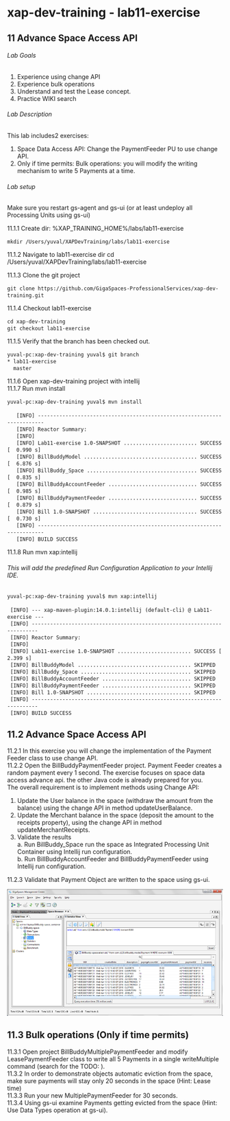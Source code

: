# xap-dev-training - lab11-exercise

## 11	Advance Space Access API

###### Lab Goals
1. Experience using change API
2. Experience bulk operations
3. Understand and test the Lease concept. 
4. Practice WIKI search 

###### Lab Description
This lab includes2 exercises:
1. 	Space Data Access API: Change the PaymentFeeder PU to use change API.
2. 	Only if time permits: Bulk operations: you will modify the writing mechanism to write 5 Payments at a time. 

###### Lab setup
Make sure you restart gs-agent and gs-ui (or at least undeploy all Processing Units using gs-ui)

11.1.1 Create dir: %XAP_TRAINING_HOME%/labs/lab11-exercise

    mkdir /Users/yuval/XAPDevTraining/labs/lab11-exercise

11.1.2 Navigate to lab11-exercise dir
    cd /Users/yuval/XAPDevTraining/labs/lab11-exercise

11.1.3 Clone the git project

    git clone https://github.com/GigaSpaces-ProfessionalServices/xap-dev-training.git

11.1.4 Checkout lab11-exercise

    cd xap-dev-training
    git checkout lab11-exercise
    
11.1.5 Verify that the branch has been checked out.

    yuval-pc:xap-dev-training yuval$ git branch
    * lab11-exercise
      master
               
11.1.6 Open xap-dev-training project with intellij <br />
11.1.7 Run mvn install

    yuval-pc:xap-dev-training yuval$ mvn install
    
       [INFO] ------------------------------------------------------------------------
       [INFO] Reactor Summary:
       [INFO] 
       [INFO] Lab11-exercise 1.0-SNAPSHOT ........................ SUCCESS [  0.990 s]
       [INFO] BillBuddyModel ..................................... SUCCESS [  6.876 s]
       [INFO] BillBuddy_Space .................................... SUCCESS [  0.835 s]
       [INFO] BillBuddyAccountFeeder ............................. SUCCESS [  0.985 s]
       [INFO] BillBuddyPaymentFeeder ............................. SUCCESS [  0.879 s]
       [INFO] Bill 1.0-SNAPSHOT .................................. SUCCESS [  0.730 s]
       [INFO] ------------------------------------------------------------------------
       [INFO] BUILD SUCCESS


11.1.8 Run mvn xap:intellij
###### This will add the predefined Run Configuration Application to your Intellij IDE.

    yuval-pc:xap-dev-training yuval$ mvn xap:intellij
    
     [INFO] --- xap-maven-plugin:14.0.1:intellij (default-cli) @ Lab11-exercise ---
     [INFO] ------------------------------------------------------------------------
     [INFO] Reactor Summary:
     [INFO] 
     [INFO] Lab11-exercise 1.0-SNAPSHOT ........................ SUCCESS [  2.399 s]
     [INFO] BillBuddyModel ..................................... SKIPPED
     [INFO] BillBuddy_Space .................................... SKIPPED
     [INFO] BillBuddyAccountFeeder ............................. SKIPPED
     [INFO] BillBuddyPaymentFeeder ............................. SKIPPED
     [INFO] Bill 1.0-SNAPSHOT .................................. SKIPPED
     [INFO] ------------------------------------------------------------------------
     [INFO] BUILD SUCCESS
     
## 11.2	Advance Space Access API	
 11.2.1	In this exercise you will change the implementation of the 
        Payment Feeder class to use change API. <br />
 11.2.2	Open the BillBuddyPaymentFeeder project.
        Payment Feeder creates a random payment every 1 second.
        The exercise focuses on space data access advance api.
        the other Java code is already prepared for you. <br /> 
 The overall requirement is to implement methods using Change API:
 
 1.	Update the User balance in the space (withdraw the amount from the balance) 
    using the change API in method updateUserBalance.
 2.	Update the Merchant balance in the space (deposit the amount to the receipts property), 
    using the change API in method updateMerchantReceipts.
 3.	Validate the results <br />
 a.	Run BillBuddy_Space run the space as Integrated Processing Unit Container using Intellij run configuration. <br />
 b.	Run BillBuddyAccountFeeder and BillBuddyPaymentFeeder using Intellij run configuration.
 
11.2.3	Validate that Payment Object are written to the space using gs-ui.

![Screenshot](./Pictures/Picture1.png)

## 11.3	Bulk operations (Only if time permits)
11.3.1	Open project BillBuddyMultiplePaymentFeeder and modify LeasePaymentFeeder 
        class to write all 5 Payments in a single writeMultiple command (search for the TODO: ). <br />
11.3.2	In order to demonstrate objects automatic eviction from the space, 
        make sure payments will stay only 20 seconds in the space (Hint: Lease time) <br />
11.3.3	Run your new MultiplePaymentFeeder for 30 seconds. <br /> 
11.3.4	Using gs-ui examine Payments getting evicted from the space 
        (Hint: Use Data Types operation at gs-ui).


